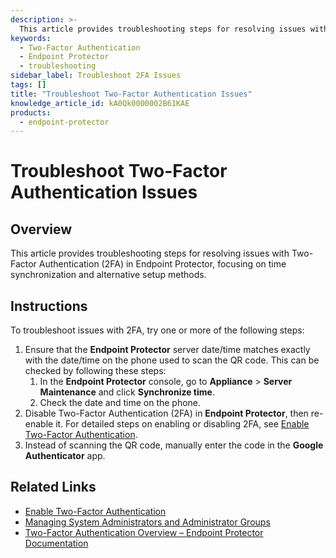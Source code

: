 ```yaml
---
description: >-
  This article provides troubleshooting steps for resolving issues with Two-Factor Authentication (2FA) in Endpoint Protector, focusing on time synchronization and alternative setup methods.
keywords:
  - Two-Factor Authentication
  - Endpoint Protector
  - troubleshooting
sidebar_label: Troubleshoot 2FA Issues
tags: []
title: "Troubleshoot Two-Factor Authentication Issues"
knowledge_article_id: kA0Qk0000002B61KAE
products:
  - endpoint-protector
---
```


# Troubleshoot Two-Factor Authentication Issues

## Overview

This article provides troubleshooting steps for resolving issues with Two-Factor Authentication (2FA) in Endpoint Protector, focusing on time synchronization and alternative setup methods.

## Instructions

To troubleshoot issues with 2FA, try one or more of the following steps:

1. Ensure that the **Endpoint Protector** server date/time matches exactly with the date/time on the phone used to scan the QR code. This can be checked by following these steps:
   1. In the **Endpoint Protector** console, go to **Appliance** > **Server Maintenance** and click **Synchronize time**.
   2. Check the date and time on the phone.
2. Disable Two-Factor Authentication (2FA) in **Endpoint Protector**, then re-enable it. For detailed steps on enabling or disabling 2FA, see [Enable Two-Factor Authentication](https://docs.netwrix.com/docs/kb/endpointprotector/enable_two-factor_authentication_for_system_admins_with_google_authenticator_app).
3. Instead of scanning the QR code, manually enter the code in the **Google Authenticator** app.

## Related Links

- [Enable Two-Factor Authentication](https://docs.netwrix.com/docs/kb/endpointprotector/enable_two-factor_authentication_for_system_admins_with_google_authenticator_app)
- [Managing System Administrators and Administrator Groups](https://docs.netwrix.com/docs/kb/endpointprotector/managing-system-administrators-and-administrator-groups)
- [Two-Factor Authentication Overview – Endpoint Protector Documentation](/docs/endpointprotector/5.9.4.2/admin/systemconfiguration/overview)